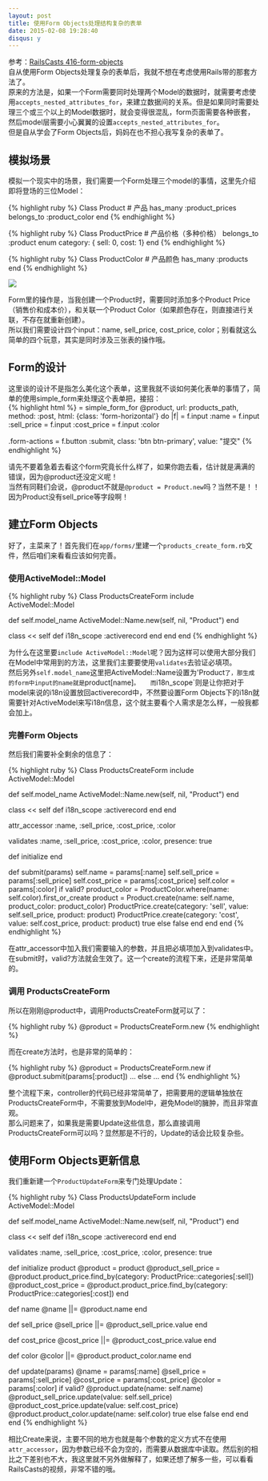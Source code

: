 ```yaml
---
layout: post
title: 使用Form Objects处理结构复杂的表单
date: 2015-02-08 19:28:40
disqus: y
---
```


参考：[RailsCasts 416-form-objects](http://railscasts.com/episodes/416-form-objects)   
自从使用Form Objects处理复杂的表单后，我就不想在考虑使用Rails带的那套方法了。  
原来的方法是，如果一个Form需要同时处理两个Model的数据时，就需要考虑使用`accepts_nested_attributes_for`，来建立数据间的关系。但是如果同时需要处理三个或三个以上的Model数据时，就会变得很混乱，form页面需要各种嵌套，然后model层需要小心翼翼的设置`accepts_nested_attributes_for`。  
但是自从学会了Form Objects后，妈妈在也不担心我写复杂的表单了。  

## 模拟场景
模拟一个现实中的场景，我们需要一个Form处理三个model的事情，这里先介绍即将登场的三位Model：

{% highlight ruby %}
Class Product  # 产品
  has_many :product_prices
  belongs_to :product_color
end
{% endhighlight %}

{% highlight ruby %}
Class ProductPrice  # 产品价格（多种价格）
  belongs_to :product
  enum category: { sell: 0, cost: 1} 
end
{% endhighlight %}

{% highlight ruby %}
Class ProductColor  # 产品颜色
  has_many :products
end
{% endhighlight %}

![](https://ruby-china-files.b0.upaiyun.com/photo/2015/bf917af736056bfd93c59e6904f941d5.png)

Form里的操作是，当我创建一个Product时，需要同时添加多个Product Price（销售价和成本价），和关联一个Product Color（如果颜色存在，则直接进行关联，不存在就重新创建）。  
所以我们需要设计四个input：name, sell_price, cost_price, color；别看就这么简单的四个玩意，其实是同时涉及三张表的操作哦。

## Form的设计
这里谈的设计不是指怎么美化这个表单，这里我就不谈如何美化表单的事情了，简单的使用simple_form来处理这个表单把，接招：  
{% highlight html %}
= simple_form_for @product, url: products_path, method: :post, html: {class: 'form-horizontal'} do |f| 
  = f.input :name
  = f.input :sell_price
  = f.input :cost_price
  = f.input :color

  .form-actions
    = f.button :submit, class: 'btn btn-primary', value: "提交"
{% endhighlight %}

请先不要着急着去看这个form究竟长什么样了，如果你跑去看，估计就是满满的错误，因为@product还没定义呢！  
当然有同鞋们会说，@product不就是`@product = Product.new`吗？当然不是！！因为Product没有sell_price等字段啊！

## 建立Form Objects
好了，主菜来了！首先我们在`app/forms/`里建一个`products_create_form.rb`文件，然后咱们来看看应该如何完善。

### 使用ActiveModel::Model

{% highlight ruby %}
Class ProductsCreateForm
  include ActiveModel::Model
  
  def self.model_name
    ActiveModel::Name.new(self, nil, "Product")
  end
  
  class << self
    def i18n_scope
      :activerecord
    end
  end
end
{% endhighlight %}

为什么在这里要`include ActiveModel::Model`呢？因为这样可以使用大部分我们在Model中常用到的方法，这里我们主要要使用`validates`去验证必填项。  
然后另外`self.model_name`这里把ActiveModel::Name设置为'Product`了，那生成的form中input的name就是`product[name]`。  
而`i18n_scope`则是让你把对于model来说的i18n设置放回activerecord中，不然要设置Form Objects下的i18n就需要针对ActiveModel来写i18n信息，这个就主要看个人需求是怎么样，一般我都会加上。

### 完善Form Objects
然后我们需要补全剩余的信息了：  

{% highlight ruby %}
Class ProductsCreateForm
  include ActiveModel::Model
  
  def self.model_name
    ActiveModel::Name.new(self, nil, "Product")
  end
  
  class << self
    def i18n_scope
      :activerecord
    end
  end
  
  attr_accessor :name, :sell_price, :cost_price, :color

  validates :name, :sell_price, :cost_price, :color, presence: true

  def initialize
  end

  def submit(params)
    self.name = params[:name]
    self.sell_price = params[:sell_price]
    self.cost_price = params[:cost_price]
    self.color = params[:color]
    if valid?
      product_color = ProductColor.where(name: self.color).first_or_create
      product = Product.create(name: self.name, product_color: product_color)
      ProductPrice.create(category: 'sell', value: self.sell_price, product: product)
      ProductPrice.create(category: 'cost', value: self.cost_price, product: product)
      true
    else
      false
    end
  end
end
{% endhighlight %}

在attr_accessor中加入我们需要输入的参数，并且把必填项加入到validates中。在submit时，valid?方法就会生效了。这一个create的流程下来，还是非常简单的。

### 调用 ProductsCreateForm
所以在刚刚@product中，调用ProductsCreateForm就可以了：  

{% highlight ruby %}
@product = ProductsCreateForm.new
{% endhighlight %}

而在create方法时，也是非常的简单的：

{% highlight ruby %}
@product = ProductsCreateForm.new
if @product.submit(params[:product])
  ...
else
  ...
end
{% endhighlight %}

整个流程下来，controller的代码已经非常简单了，把需要用的逻辑单独放在ProductsCreateForm中，不需要放到Model中，避免Model的臃肿，而且非常直观。   
那么问题来了，如果我是需要Update这些信息，那么直接调用ProductsCreateForm可以吗？显然那是不行的，Update的话会比较复杂些。

## 使用Form Objects更新信息
我们重新建一个`ProductUpdateForm`来专门处理Update：  

{% highlight ruby %}
Class ProductsUpdateForm
  include ActiveModel::Model

  def self.model_name
    ActiveModel::Name.new(self, nil, "Product")
  end

  class << self
    def i18n_scope
      :activerecord
    end
  end

  validates :name, :sell_price, :cost_price, :color, presence: true

  def initialize product
    @product = product
    @product_sell_price = @product.product_price.find_by(category: ProductPrice::categories[:sell])
    @product_cost_price = @product.product_price.find_by(category: ProductPrice::categories[:cost])
  end

  def name
    @name ||= @product.name
  end

  def sell_price
    @sell_price ||= @product_sell_price.value
  end

  def cost_price
    @cost_price ||= @product_cost_price.value
  end

  def color
    @color ||= @product.product_color.name
  end

  def update(params)
    @name = params[:name]
    @sell_price = params[:sell_price]
    @cost_price = params[:cost_price]
    @color = params[:color]
    if valid?
      @product.update(name: self.name)
      @product_sell_price.update(value: self.sell_price)
      @product_cost_price.update(value: self.cost_price)
      @product.product_color.update(name: self.color)
      true
    else
      false
    end
  end
end
{% endhighlight %}

相比Create来说，主要不同的地方也就是每个参数的定义方式不在使用`attr_accessor`，因为参数已经不会为空的，而需要从数据库中读取。然后别的相比之下差别也不大，我这里就不另外做解释了，如果还想了解多一些，可以看看RailsCasts的视频，非常不错的哦。
